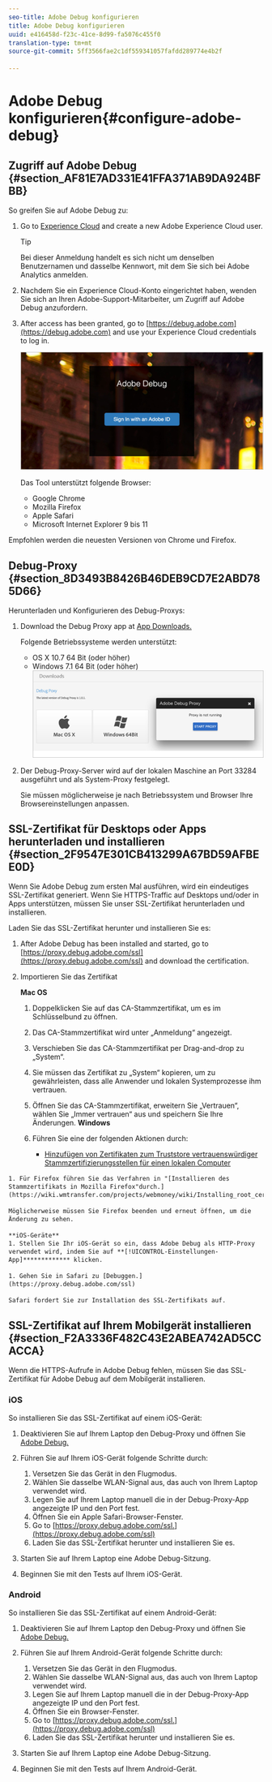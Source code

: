 ```yaml
---
seo-title: Adobe Debug konfigurieren
title: Adobe Debug konfigurieren
uuid: e416458d-f23c-41ce-8d99-fa5076c455f0
translation-type: tm+mt
source-git-commit: 5ff3566fae2c1df559341057fafdd289774e4b2f

---
```



# Adobe Debug konfigurieren{#configure-adobe-debug}

## Zugriff auf Adobe Debug {#section_AF81E7AD331E41FFA371AB9DA924BFBB}

So greifen Sie auf Adobe Debug zu:

1. Go to [Experience Cloud](https://www.marketing.adobe.com) and create a new Adobe Experience Cloud user.

   >[!TIP]
   >
   >Bei dieser Anmeldung handelt es sich nicht um denselben Benutzernamen und dasselbe Kennwort, mit dem Sie sich bei Adobe Analytics anmelden.

1. Nachdem Sie ein Experience Cloud-Konto eingerichtet haben, wenden Sie sich an Ihren Adobe-Support-Mitarbeiter, um Zugriff auf Adobe Debug anzufordern.
1. After access has been granted, go to [https://debug.adobe.com](https://debug.adobe.com) and use your Experience Cloud credentials to log in.

   ![](assets/adobe-debug-login.png)

   Das Tool unterstützt folgende Browser:
   * Google Chrome
   * Mozilla Firefox
   * Apple Safari
   * Microsoft Internet Explorer 9 bis 11

Empfohlen werden die neuesten Versionen von Chrome und Firefox.

## Debug-Proxy {#section_8D3493B8426B46DEB9CD7E2ABD785D66}

Herunterladen und Konfigurieren des Debug-Proxys:

1. Download the Debug Proxy app at [App Downloads.](https://debug.adobe.com/#/downloads)

   Folgende Betriebssysteme werden unterstützt:
   * OS X 10.7 64 Bit (oder höher)
   * Windows 7.1 64 Bit (oder höher)
   ![](assets/debug-proxy-app.png)

1. Der Debug-Proxy-Server wird auf der lokalen Maschine an Port 33284 ausgeführt und als System-Proxy festgelegt.

   Sie müssen möglicherweise je nach Betriebssystem und Browser Ihre Browsereinstellungen anpassen.

## SSL-Zertifikat für Desktops oder Apps herunterladen und installieren {#section_2F9547E301CB413299A67BD59AFBEE0D}

Wenn Sie Adobe Debug zum ersten Mal ausführen, wird ein eindeutiges SSL-Zertifikat generiert. Wenn Sie HTTPS-Traffic auf Desktops und/oder in Apps unterstützen, müssen Sie unser SSL-Zertifikat herunterladen und installieren.

Laden Sie das SSL-Zertifikat herunter und installieren Sie es:

1. After Adobe Debug has been installed and started, go to [https://proxy.debug.adobe.com/ssl](https://proxy.debug.adobe.com/ssl) and download the certification.
1. Importieren Sie das Zertifikat

   **Mac OS**
   1. Doppelklicken Sie auf das CA-Stammzertifikat, um es im Schlüsselbund zu öffnen.
   1. Das CA-Stammzertifikat wird unter „Anmeldung“ angezeigt.
   1. Verschieben Sie das CA-Stammzertifikat per Drag-and-drop zu „System“.
   1. Sie müssen das Zertifikat zu „System“ kopieren, um zu gewährleisten, dass alle Anwender und lokalen Systemprozesse ihm vertrauen.
   1. Öffnen Sie das CA-Stammzertifikat, erweitern Sie „Vertrauen“, wählen Sie „Immer vertrauen“ aus und speichern Sie Ihre Änderungen.
   **Windows**
   1. Führen Sie eine der folgenden Aktionen durch:

      * [Hinzufügen von Zertifikaten zum Truststore vertrauenswürdiger Stammzertifizierungsstellen für einen lokalen Computer](https://technet.microsoft.com/en-us/library/cc754841.aspx#BKMK_addlocal)
<!--        * [How To Import a Trusted Root Certification Authority In Windows 7/Vista/XP](https://www.sqlservermart.com/HowTo/Windows_Import_Certificate.aspx) You might need to quit and reopen your browser to see the change.
-->

    1. Für Firefox führen Sie das Verfahren in "[Installieren des Stammzertifikats in Mozilla Firefox"durch.](https://wiki.wmtransfer.com/projects/webmoney/wiki/Installing_root_certificate_in_Mozilla_Firefox)
    
    Möglicherweise müssen Sie Firefox beenden und erneut öffnen, um die Änderung zu sehen.
    
    **iOS-Geräte**
    1. Stellen Sie Ihr iOS-Gerät so ein, dass Adobe Debug als HTTP-Proxy verwendet wird, indem Sie auf **[!UICONTROL-Einstellungen-App]************* klicken.
    
    1. Gehen Sie in Safari zu [Debuggen.](https://proxy.debug.adobe.com/ssl)
    
    Safari fordert Sie zur Installation des SSL-Zertifikats auf.

## SSL-Zertifikat auf Ihrem Mobilgerät installieren {#section_F2A3336F482C43E2ABEA742AD5CCACCA}

Wenn die HTTPS-Aufrufe in Adobe Debug fehlen, müssen Sie das SSL-Zertifikat für Adobe Debug auf dem Mobilgerät installieren.

### iOS

So installieren Sie das SSL-Zertifikat auf einem iOS-Gerät:

1. Deaktivieren Sie auf Ihrem Laptop den Debug-Proxy und öffnen Sie [Adobe Debug.](https://debug.adobe.com)
1. Führen Sie auf Ihrem iOS-Gerät folgende Schritte durch:
   1. Versetzen Sie das Gerät in den Flugmodus.
   1. Wählen Sie dasselbe WLAN-Signal aus, das auch von Ihrem Laptop verwendet wird.
   1. Legen Sie auf Ihrem Laptop manuell die in der Debug-Proxy-App angezeigte IP und den Port fest.
   1. Öffnen Sie ein Apple Safari-Browser-Fenster.
   1. Go to [https://proxy.debug.adobe.com/ssl.](https://proxy.debug.adobe.com/ssl)
   1. Laden Sie das SSL-Zertifikat herunter und installieren Sie es.

1. Starten Sie auf Ihrem Laptop eine Adobe Debug-Sitzung.
1. Beginnen Sie mit den Tests auf Ihrem iOS-Gerät.

### Android

So installieren Sie das SSL-Zertifikat auf einem Android-Gerät:

1. Deaktivieren Sie auf Ihrem Laptop den Debug-Proxy und öffnen Sie [Adobe Debug.](https://debug.adobe.com)
1. Führen Sie auf Ihrem Android-Gerät folgende Schritte durch:
   1. Versetzen Sie das Gerät in den Flugmodus.
   1. Wählen Sie dasselbe WLAN-Signal aus, das auch von Ihrem Laptop verwendet wird.
   1. Legen Sie auf Ihrem Laptop manuell die in der Debug-Proxy-App angezeigte IP und den Port fest.
   1. Öffnen Sie ein Browser-Fenster.
   1. Go to [https://proxy.debug.adobe.com/ssl.](https://proxy.debug.adobe.com/ssl)
   1. Laden Sie das SSL-Zertifikat herunter und installieren Sie es.

1. Starten Sie auf Ihrem Laptop eine Adobe Debug-Sitzung.
1. Beginnen Sie mit den Tests auf Ihrem Android-Gerät.

